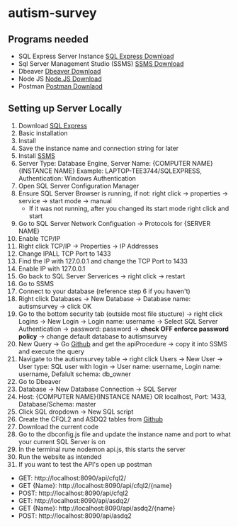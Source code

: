 # autism-survey

## Programs needed
- SQL Express Server Instance [SQL Express Download](https://www.microsoft.com/en-us/sql-server/sql-server-downloads)
- Sql Server Management Studio (SSMS) [SSMS Download](https://docs.microsoft.com/en-us/sql/ssms/download-sql-server-management-studio-ssms?view=sql-server-ver15)
- Dbeaver [Dbeaver Download](https://dbeaver.io/download/)
- Node JS [Node.JS Download](https://nodejs.org/en/download/)
- Postman [Postman Downlaod](https://www.postman.com/downloads/)

## Setting up Server Locally
1. Download [SQL Express](https://www.microsoft.com/en-us/sql-server/sql-server-downloads)
2. Basic installation
3. Install
4. Save the instance name and connection string for later
5. Install [SSMS](https://docs.microsoft.com/en-us/sql/ssms/download-sql-server-management-studio-ssms?view=sql-server-ver15)
6. Server Type: Database Engine, Server Name: {COMPUTER NAME}{INSTANCE NAME} Example: LAPTOP-TEE3744/SQLEXPRESS, Authentication: Windows Authentication
7. Open SQL Server Configuration Manager
8. Ensure SQL Server Browser is running, if not: right click -> properties -> service -> start mode -> manual
    - If it was not running, after you changed its start mode right click and start
9. Go to SQL Server Network Configuation -> Protocols for {SERVER NAME}
10. Enable TCP/IP
11. Right click TCP/IP -> Properties -> IP Addresses
12. Change IPALL TCP Port to 1433
13. Find the IP with 127.0.0.1 and change the TCP Port to 1433
14. Enable IP with 127.0.0.1
15. Go back to SQL Server Serverices -> right click -> restart
16. Go to SSMS
17. Connect to your database (reference step 6 if you haven't)
18. Right click Databases -> New Database -> Database name: autismsurvey -> click OK
19. Go to the bottom security tab (outside most file stucture) -> right click Logins -> New Login -> Login name: username -> Select SQL Server Authentication -> password: password -> **check OFF enforce password policy** -> change default database to autismsurvey
20. New Query -> Go [Github](https://github.com/asaf17/autism-survey/blob/master/SQL/apiProcedure.sql) and get the apiProcedure -> copy it into SSMS and execute the query
21. Navigate to the autismsurvey table -> right click Users -> New User -> User type: SQL user with login -> User name: username, Login name: username, Defalult schema: db_owner
22. Go to Dbeaver
23. Database -> New Database Connection -> SQL Server
24. Host: {COMPUTER NAME}{INSTANCE NAME} OR localhost, Port: 1433, Database/Schema: master
25. Click SQL dropdown -> New SQL script
26. Create the CFQL2 and ASDQ2 tables from [Github](https://github.com/asaf17/autism-survey/blob/master/SQL/tableCreation.sql)
27. Download the current code
28. Go to the dbconfig.js file and update the instance name and port to what your current SQL Server is on
29. In the terminal rune nodemon api.js, this starts the server
30. Run the website as intended
31. If you want to test the API's open up postman
- GET: http://localhost:8090/api/cfql2/
- GET {Name}: http://localhost:8090/api/cfql2/{name}
- POST: http://localhost:8090/api/cfql2
- GET: http://localhost:8090/api/asdq2/
- GET {Name}: http://localhost:8090/api/asdq2/{name}
- POST: http://localhost:8090/api/asdq2
